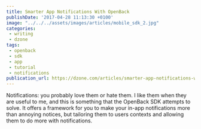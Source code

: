 ```yaml
---
title: Smarter App Notifications With OpenBack
publishDate: '2017-04-28 11:13:30 +0100'
image: "../../../assets/images/articles/mobile_sdk_2.jpg"
categories:
 - writing
 - dzone
tags: 
 - openback
 - sdk
 - app
 - tutorial
 - notifications
publication_url: https://dzone.com/articles/smarter-app-notifications-with-openback
---
```


Notifications: you probably love them or hate them. I like them when they are useful to me, and this is something that the OpenBack SDK attempts to solve. It offers a framework for you to make your in-app notifications more than annoying notices, but tailoring them to users contexts and allowing them to do more with notifications.
